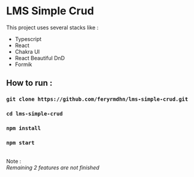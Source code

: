 # LMS Simple Crud

This project uses several stacks like :

<ul>
  <li>Typescript</li>
   <li>React</li>
  <li>Chakra UI</li>
   <li>React Beautiful DnD</li>
  <li>Formik</li>
</ul>

## How to run :

### `git clone https://github.com/feryrmdhn/lms-simple-crud.git`
### `cd lms-simple-crud`
### `npm install`
### `npm start`

</br>
Note : </br>
<i>Remaining 2 features are not finished</i>

